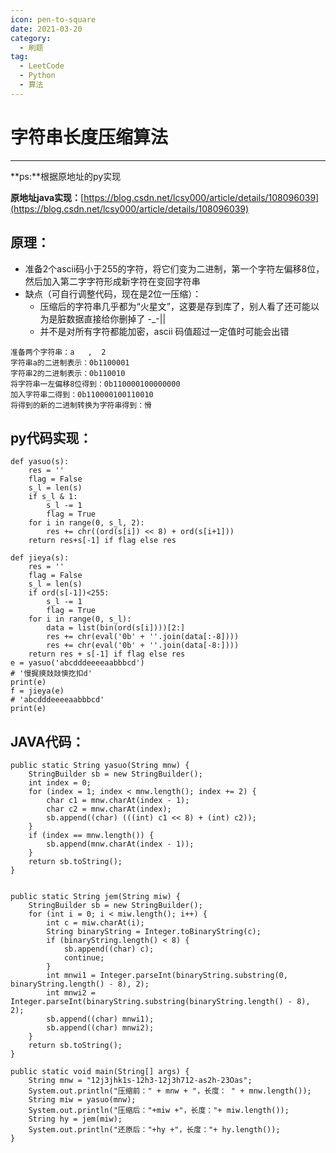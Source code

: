```yaml
---
icon: pen-to-square
date: 2021-03-20
category:
  - 刷题
tag:
  - LeetCode
  - Python
  - 算法
---
```



# 字符串长度压缩算法
---
**ps:**根据原地址的py实现

**原地址java实现：**[https://blog.csdn.net/lcsy000/article/details/108096039](https://blog.csdn.net/lcsy000/article/details/108096039)
## 原理：
* 准备2个ascii码小于255的字符，将它们变为二进制，第一个字符左偏移8位，然后加入第二字字符形成新字符在变回字符串
* 缺点（可自行调整代码，现在是2位一压缩）：
	* 压缩后的字符串几乎都为“火星文”，这要是存到库了，别人看了还可能以为是脏数据直接给你删掉了 -_-||
	* 并不是对所有字符都能加密，ascii 码值超过一定值时可能会出错 

```
准备两个字符串：a   ,  2
字符串a的二进制表示：0b1100001
字符串2的二进制表示：0b110010
将字符串一左偏移8位得到：0b110000100000000
加入字符串二得到：0b110000100110010
将得到的新的二进制转换为字符串得到：愲
```
## py代码实现：
```
def yasuo(s):
    res = ''
    flag = False
    s_l = len(s)
    if s_l & 1:
        s_l -= 1
        flag = True
    for i in range(0, s_l, 2):
        res += chr((ord(s[i]) << 8) + ord(s[i+1]))
    return res+s[-1] if flag else res

def jieya(s):
    res = ''
    flag = False
    s_l = len(s)
    if ord(s[-1])<255:
        s_l -= 1
        flag = True
    for i in range(0, s_l):
        data = list(bin(ord(s[i])))[2:]
        res += chr(eval('0b' + ''.join(data[:-8])))
        res += chr(eval('0b' + ''.join(data[-8:])))
    return res + s[-1] if flag else res
e = yasuo('abcdddeeeeaabbbcd')
# '慢捤摤敥敥慡扢扣d'
print(e)
f = jieya(e)
# 'abcdddeeeeaabbbcd'
print(e)
```

## JAVA代码：

```
public static String yasuo(String mnw) {
    StringBuilder sb = new StringBuilder();
    int index = 0;
    for (index = 1; index < mnw.length(); index += 2) {
        char c1 = mnw.charAt(index - 1);
        char c2 = mnw.charAt(index);
        sb.append((char) (((int) c1 << 8) + (int) c2));
    }
    if (index == mnw.length()) {
        sb.append(mnw.charAt(index - 1));
    }
    return sb.toString();
}


public static String jem(String miw) {
    StringBuilder sb = new StringBuilder();
    for (int i = 0; i < miw.length(); i++) {
        int c = miw.charAt(i);
        String binaryString = Integer.toBinaryString(c);
        if (binaryString.length() < 8) {
            sb.append((char) c);
            continue;
        }
        int mnwi1 = Integer.parseInt(binaryString.substring(0, binaryString.length() - 8), 2);
        int mnwi2 = Integer.parseInt(binaryString.substring(binaryString.length() - 8), 2);
        sb.append((char) mnwi1);
        sb.append((char) mnwi2);
    }
    return sb.toString();
}

public static void main(String[] args) {
    String mnw = "12j3jhk1s-12h3-12j3h712-as2h-23Oas";
    System.out.println("压缩前：" + mnw + "，长度： " + mnw.length());
    String miw = yasuo(mnw);
    System.out.println("压缩后："+miw +"，长度："+ miw.length());
    String hy = jem(miw);
    System.out.println("还原后："+hy +"，长度："+ hy.length());
}
```
